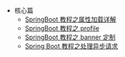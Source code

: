 - 核心篇
  - [SpringBoot 教程之属性加载详解](core/sbe-core-property.md)
  - [SpringBoot 教程之 profile](core/sbe-core-profile.md)
  - [SpringBoot 教程之 banner 定制](core/sbe-core-banner.md)
  - [Spring Boot 教程之处理异步请求](core/sbe-core-asyn.md)
